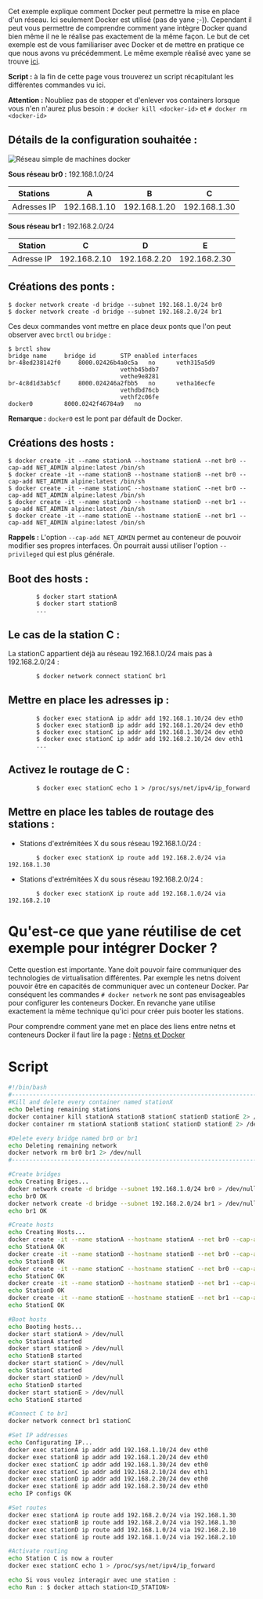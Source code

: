 Cet exemple explique comment Docker peut permettre la mise en place d'un réseau. Ici seulement Docker est utilisé (pas de yane ;-)). Cependant il peut vous permettre de comprendre comment yane intègre Docker quand bien même il ne le réalise pas exactement de la même façon. Le but de cet exemple est de vous familiariser avec Docker et de mettre en pratique ce que nous avons vu précédemment. Le même exemple réalisé avec yane se trouve [ici](https://github.com/SylvainDaste/yane/tree/908937b3e405379cf55557eb002b8f3bf9692d9c/examples/docker-1).

**Script :** à la fin de cette page vous trouverez un script récapitulant les différentes commandes vu ici.

**Attention :** Noubliez pas de stopper et d'enlever vos containers lorsque vous n'en n'aurez plus besoin : `# docker kill <docker-id>` et `# docker rm <docker-id>`

## Détails de la configuration souhaitée :

![Réseau simple de machines docker](https://github.com/SylvainDaste/yane/blob/908937b3e405379cf55557eb002b8f3bf9692d9c/Doc/Docker/reseau_simple_1.jpg "Réseau simple de machine docker")

**Sous réseau br0 :** 192.168.1.0/24

|Stations   |A           |B           |C           |
|-----------|------------|------------|------------|
|Adresses IP|192.168.1.10|192.168.1.20|192.168.1.30|

**Sous réseau br1 :** 192.168.2.0/24

|Station   |C           |D           |E           |
|----------|------------|------------|------------|
|Adresse IP|192.168.2.10|192.168.2.20|192.168.2.30|


## Créations des ponts :

```
$ docker network create -d bridge --subnet 192.168.1.0/24 br0
$ docker network create -d bridge --subnet 192.168.2.0/24 br1
```

Ces deux commandes vont mettre en place deux ponts que l'on peut observer avec `brctl` ou `bridge` :

```
$ brctl show
bridge name		bridge id		STP enabled	interfaces
br-48ed238142f0		8000.02426b4a0c5a	no		veth315a5d9
								vethb45bdb7
								vethe9e8281
br-4c8d1d3ab5cf		8000.024246a2fbb5	no		vetha16ecfe
								vethdbd76cb
								vethf2c06fe
docker0			8000.0242f46784a9	no
```

**Remarque :** `docker0` est le pont par défault de Docker.

## Créations des hosts :

```
$ docker create -it --name stationA --hostname stationA --net br0 --cap-add NET_ADMIN alpine:latest /bin/sh
$ docker create -it --name stationB --hostname stationB --net br0 --cap-add NET_ADMIN alpine:latest /bin/sh
$ docker create -it --name stationC --hostname stationC --net br0 --cap-add NET_ADMIN alpine:latest /bin/sh
$ docker create -it --name stationD --hostname stationD --net br1 --cap-add NET_ADMIN alpine:latest /bin/sh
$ docker create -it --name stationE --hostname stationE --net br1 --cap-add NET_ADMIN alpine:latest /bin/sh
```

**Rappels :** L'option `--cap-add NET_ADMIN` permet au conteneur de pouvoir modifier ses propres interfaces. On pourrait aussi utiliser l'option `--privileged` qui est plus générale.

## Boot des hosts :

```
		$ docker start stationA
		$ docker start stationB
		...
```

## Le cas de la station C :

La stationC appartient déjà au réseau 192.168.1.0/24 mais pas à 192.168.2.0/24 :

```
		$ docker network connect stationC br1
```

## Mettre en place les adresses ip :

```
		$ docker exec stationA ip addr add 192.168.1.10/24 dev eth0
		$ docker exec stationB ip addr add 192.168.1.20/24 dev eth0
		$ docker exec stationC ip addr add 192.168.1.30/24 dev eth0
		$ docker exec stationC ip addr add 192.168.2.10/24 dev eth1
		...
```

## Activez le routage de C :

```
		$ docker exec stationC echo 1 > /proc/sys/net/ipv4/ip_forward
```

## Mettre en place les tables de routage des stations :


* Stations d'extrémitées X du sous réseau 192.168.1.0/24 :

```
		$ docker exec stationX ip route add 192.168.2.0/24 via 192.168.1.30
```

* Stations d'extrémitées X du sous réseau 192.168.2.0/24 :

```
		$ docker exec stationX ip route add 192.168.1.0/24 via 192.168.2.10
```

# Qu'est-ce que yane réutilise de cet exemple pour intégrer Docker ?

Cette question est importante. Yane doit pouvoir faire communiquer des technologies de virtualisation différentes. Par exemple les netns doivent pouvoir être en capacités de communiquer avec un conteneur Docker. Par conséquent les commandes `# docker network` ne sont pas envisageables pour configurer les conteneurs Docker. En revanche yane utilise exactement la même technique qu'ici pour créer puis booter les stations.

Pour comprendre comment yane met en place des liens entre netns et conteneurs Docker il faut lire la page : [Netns et Docker]()

# Script

```Bash
#!/bin/bash
#-------------------------------------------------------------------------------------
#Kill and delete every container named stationX
echo Deleting remaining stations
docker container kill stationA stationB stationC stationD stationE 2> /dev/null
docker container rm stationA stationB stationC stationD stationE 2> /dev/null

#Delete every bridge named br0 or br1
echo Deleting remaining network
docker network rm br0 br1 2> /dev/null
#-------------------------------------------------------------------------------------

#Create bridges
echo Creating Briges...
docker network create -d bridge --subnet 192.168.1.0/24 br0 > /dev/null
echo br0 OK
docker network create -d bridge --subnet 192.168.2.0/24 br1 > /dev/null
echo br1 OK

#Create hosts
echo Creating Hosts...
docker create -it --name stationA --hostname stationA --net br0 --cap-add NET_ADMIN alpine:latest /bin/sh > /dev/null
echo StationA OK
docker create -it --name stationB --hostname stationB --net br0 --cap-add NET_ADMIN alpine:latest /bin/sh > /dev/null
echo StationB OK
docker create -it --name stationC --hostname stationC --net br0 --cap-add NET_ADMIN alpine:latest /bin/sh > /dev/null
echo StationC OK
docker create -it --name stationD --hostname stationD --net br1 --cap-add NET_ADMIN alpine:latest /bin/sh > /dev/null
echo StationD OK
docker create -it --name stationE --hostname stationE --net br1 --cap-add NET_ADMIN alpine:latest /bin/sh > /dev/null
echo StationE OK

#Boot hosts
echo Booting hosts...
docker start stationA > /dev/null
echo StationA started
docker start stationB > /dev/null
echo StationB started
docker start stationC > /dev/null
echo StationC started
docker start stationD > /dev/null
echo StationD started
docker start stationE > /dev/null
echo StationE started

#Connect C to br1
docker network connect br1 stationC

#Set IP addresses
echo Configurating IP...
docker exec stationA ip addr add 192.168.1.10/24 dev eth0
docker exec stationB ip addr add 192.168.1.20/24 dev eth0
docker exec stationC ip addr add 192.168.1.30/24 dev eth0
docker exec stationC ip addr add 192.168.2.10/24 dev eth1
docker exec stationD ip addr add 192.168.2.20/24 dev eth0
docker exec stationE ip addr add 192.168.2.30/24 dev eth0
echo IP configs OK

#Set routes
docker exec stationA ip route add 192.168.2.0/24 via 192.168.1.30
docker exec stationB ip route add 192.168.2.0/24 via 192.168.1.30
docker exec stationD ip route add 192.168.1.0/24 via 192.168.2.10
docker exec stationE ip route add 192.168.1.0/24 via 192.168.2.10

#Activate routing
echo Station C is now a router
docker exec stationC echo 1 > /proc/sys/net/ipv4/ip_forward

echo Si vous voulez interagir avec une station :
echo Run : $ docker attach station<ID_STATION>
```